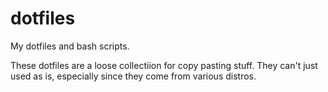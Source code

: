 # dotfiles
My dotfiles and bash scripts.

These dotfiles are a loose collectiion for copy pasting stuff. They can't just used as is, especially since they come from various distros.
